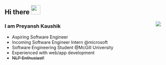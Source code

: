 ## Hi there <img src="https://raw.githubusercontent.com/iampavangandhi/iampavangandhi/master/gifs/Hi.gif" width="30px">

<img src="https://github-readme-stats.vercel.app/api?username=preyansh98&show_icons=true&include_all_commits=true&count_private=true&title_color=fff&icon_color=79ff97&text_color=9f9f9f&bg_color=151515" align="right">

### I am Preyansh Kaushik
- Aspiring Software Engineer
- Incoming Software Engineer Intern @microsoft
- Software Engineering Student @McGill University
- Experienced with web/app development
- ~~NLP Enthusiast!~~
